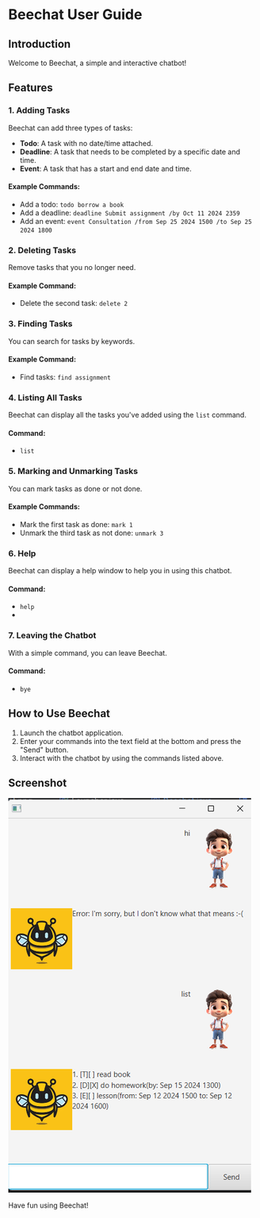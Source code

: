 # Beechat User Guide

## Introduction
Welcome to Beechat, a simple and interactive chatbot!

## Features

### 1. Adding Tasks

Beechat can add three types of tasks:
- **Todo**: A task with no date/time attached.
- **Deadline**: A task that needs to be completed by a specific date and time.
- **Event**: A task that has a start and end date and time.


#### Example Commands:
- Add a todo: `todo borrow a book`
- Add a deadline: `deadline Submit assignment /by Oct 11 2024 2359`
- Add an event: `event Consultation /from Sep 25 2024 1500 /to Sep 25 2024 1800`

### 2. Deleting Tasks

Remove tasks that you no longer need.

#### Example Command:
- Delete the second task: `delete 2`

### 3. Finding Tasks

You can search for tasks by keywords.

#### Example Command:
- Find tasks: `find assignment`


### 4. Listing All Tasks

Beechat can display all the tasks you've added using the `list` command.

#### Command:
- `list`

### 5. Marking and Unmarking Tasks

You can mark tasks as done or not done.

#### Example Commands:
- Mark the first task as done: `mark 1`
- Unmark the third task as not done: `unmark 3`

### 6. Help

Beechat can display a help window to help you in using this chatbot.

#### Command:
- `help`
- 
### 7. Leaving the Chatbot

With a simple command, you can leave Beechat.

#### Command:
- `bye`

## How to Use Beechat

1. Launch the chatbot application.
2. Enter your commands into the text field at the bottom and press the "Send" button.
3. Interact with the chatbot by using the commands listed above.

## Screenshot

![Beechat Chatbot](Ui.png)

Have fun using Beechat!